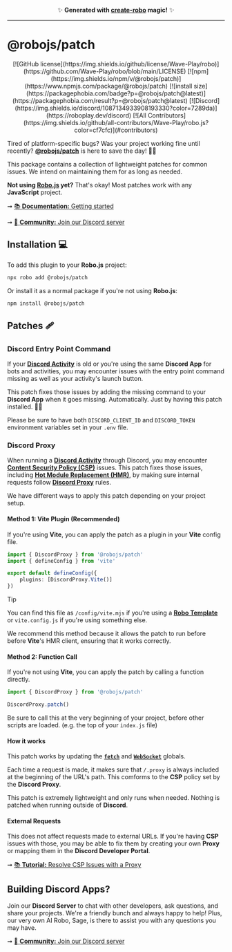 <p align="center">✨ <strong>Generated with <a href="https://roboplay.dev/create-robo">create-robo</a> magic!</strong> ✨</p>

---

# @robojs/patch

<div align="center">
	[![GitHub
	license](https://img.shields.io/github/license/Wave-Play/robo)](https://github.com/Wave-Play/robo/blob/main/LICENSE)
	[![npm](https://img.shields.io/npm/v/@robojs/patch)](https://www.npmjs.com/package/@robojs/patch) [![install
	size](https://packagephobia.com/badge?p=@robojs/patch@latest)](https://packagephobia.com/result?p=@robojs/patch@latest)
	[![Discord](https://img.shields.io/discord/1087134933908193330?color=7289da)](https://roboplay.dev/discord) [![All
	Contributors](https://img.shields.io/github/all-contributors/Wave-Play/robo.js?color=cf7cfc)](#contributors)
</div>

Tired of platform-specific bugs? Was your project working fine until recently? **[@robojs/patch](https://robojs.dev/plugins/patch)** is here to save the day! 🎩✨

This package contains a collection of lightweight patches for common issues. We intend on maintaining them for as long as needed.

**Not using [Robo.js](https://robojs.dev) yet?** That's okay! Most patches work with any **JavaScript** project.

➞ [📚 **Documentation:** Getting started](https://docs.roboplay.dev/docs/getting-started)

➞ [🚀 **Community:** Join our Discord server](https://roboplay.dev/discord)

## Installation 💻

To add this plugin to your **Robo.js** project:

```bash
npx robo add @robojs/patch
```

Or install it as a normal package if you're not using **Robo.js**:

```bash
npm install @robojs/patch
```

## Patches 🩹

### Discord Entry Point Command

If your **[Discord Activity](https://robojs.dev/discord-activities/getting-started)** is old or you're using the same **Discord App** for bots and activities, you may encounter issues with the entry point command missing as well as your activity's launch button.

This patch fixes those issues by adding the missing command to your **Discord App** when it goes missing. Automatically. Just by having this patch installed. 🎩✨

Please be sure to have both `DISCORD_CLIENT_ID` and `DISCORD_TOKEN` environment variables set in your `.env` file.

### Discord Proxy

When running a **[Discord Activity](https://robojs.dev/discord-activities/getting-started)** through Discord, you may encounter **[Content Security Policy (CSP)](https://developer.mozilla.org/en-US/docs/Web/HTTP/CSP)** issues. This patch fixes those issues, including **[Hot Module Replacement (HMR)](https://www.sanity.io/glossary/hot-module-replacement)**, by making sure internal requests follow **[Discord Proxy](https://robojs.dev/discord-activities/proxy)** rules.

We have different ways to apply this patch depending on your project setup.

#### Method 1: Vite Plugin (Recommended)

If you're using **Vite**, you can apply the patch as a plugin in your **Vite** config file.

```ts
import { DiscordProxy } from '@robojs/patch'
import { defineConfig } from 'vite'

export default defineConfig({
	plugins: [DiscordProxy.Vite()]
})
```

> [!TIP]
> You can find this file as `/config/vite.mjs` if you're using a **[Robo Template](https://robojs.dev/templates/overview)** or `vite.config.js` if you're using something else.

We recommend this method because it allows the patch to run before before **Vite**'s HMR client, ensuring that it works correctly.

#### Method 2: Function Call

If you're not using **Vite**, you can apply the patch by calling a function directly.

```ts
import { DiscordProxy } from '@robojs/patch'

DiscordProxy.patch()
```

Be sure to call this at the very beginning of your project, before other scripts are loaded. (e.g. the top of your `index.js` file)

#### How it works

This patch works by updating the **[`fetch`](https://developer.mozilla.org/en-US/docs/Web/API/Fetch_API)** and **[`WebSocket`](https://developer.mozilla.org/en-US/docs/Web/API/WebSocket)** globals.

Each time a request is made, it makes sure that `/.proxy` is always included at the beginning of the URL's path. This comforms to the **CSP** policy set by the **Discord Proxy**.

This patch is extremely lightweight and only runs when needed. Nothing is patched when running outside of **Discord**.

#### External Requests

This does not affect requests made to external URLs. If you're having **CSP** issues with those, you may be able to fix them by creating your own **Proxy** or mapping them in the **Discord Developer Portal**.

➞ [📚 **Tutorial:** Resolve CSP Issues with a Proxy](https://dev.to/waveplay/resolve-content-security-policy-csp-issues-in-your-discord-activity-using-a-nodejs-proxy-2634)


## Building Discord Apps?

Join our **Discord Server** to chat with other developers, ask questions, and share your projects. We're a friendly bunch and always happy to help! Plus, our very own AI Robo, Sage, is there to assist you with any questions you may have.

➞ [🚀 **Community:** Join our Discord server](https://roboplay.dev/discord)
